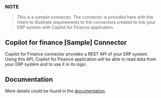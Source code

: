
### NOTE
> This is a *sample* connector.  The connector is provided here with the intent to illustrate requirements to the connectors created to link your ERP system with Copilot for Finance application.

## Copilot for finance [Sample] Connector
Copilot for Finance connector provides a REST API of your ERP system.  Using this API, Copilot for Finance application will be able to read data from your ERP system and to use it in its logic.

## Documentation
More details could be found in the [documentation](https://learn.microsoft.com/en-us/copilot/finance/get-started/custom%20connectors/overview-custom-connectors).